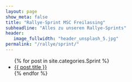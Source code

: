 ```yaml
---
layout: page
show_meta: false
title: "Rallye-Sprint MSC Freilassing"
subheadline: "Alles zu unseren Rallye-Sprints"
header:
   image_fullwidth: "header_unsplash_5.jpg"
permalink: "/rallye/sprint/"
---
```

<ul>
    {% for post in site.categories.Sprint %}
    <li><a href="{{ site.url }}{{ site.baseurl }}{{ post.url }}">{{ post.title }}</a></li>
    {% endfor %}
</ul>
